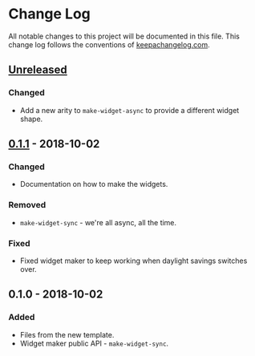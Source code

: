 # Change Log
All notable changes to this project will be documented in this file. This change log follows the conventions of [keepachangelog.com](http://keepachangelog.com/).

## [Unreleased]
### Changed
- Add a new arity to `make-widget-async` to provide a different widget shape.

## [0.1.1] - 2018-10-02
### Changed
- Documentation on how to make the widgets.

### Removed
- `make-widget-sync` - we're all async, all the time.

### Fixed
- Fixed widget maker to keep working when daylight savings switches over.

## 0.1.0 - 2018-10-02
### Added
- Files from the new template.
- Widget maker public API - `make-widget-sync`.

[Unreleased]: https://github.com/your-name/concurency/compare/0.1.1...HEAD
[0.1.1]: https://github.com/your-name/concurency/compare/0.1.0...0.1.1

